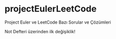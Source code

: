 # projectEulerLeetCode
Project Euler ve LeetCode Bazı Sorular ve Çözümleri

Not Defteri üzerinden ilk değişiklik!
